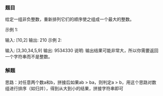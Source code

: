 ### 题目
给定一组非负整数，重新排列它们的顺序使之组成一个最大的整数。
<p>
示例 1:
<p>
输入: [10,2]
输出: 210
示例 2:
<p>
输入: [3,30,34,5,9]
输出: 9534330
说明: 输出结果可能非常大，所以你需要返回一个字符串而不是整数。

### 解题
思路：对任意两个数a和b，拼接后如果ab > ba，则判定a > b，用这个思路对数组进行排序（如归并），得到从大到小的结果，拼接字符串即可
